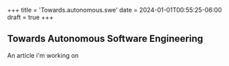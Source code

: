 +++
title = 'Towards.autonomous.swe'
date = 2024-01-01T00:55:25-06:00
draft = true
+++

## Towards Autonomous Software Engineering

An article i'm working on
